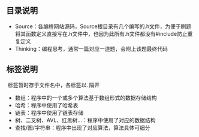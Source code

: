 ## 目录说明

- Source：各编程网站源码，Source根目录有几个编写的.h文件，为便于刷题将其函数定义直接写在.h文件中，也因为此所有.h文件都没有#include防止重复定义
- Thinking：编程思考，通常一篇对应一道题，会附上该题最终代码

## 标签说明

​	标签暂时存于文件名中，各标签以`.`隔开

- 数组：程序中的一个或多个算法基于数组形式的数据存储结构
- 哈希：程序中使用了哈希表
- 链表：程序中使用了链表存储
- 树、二叉树、AVL、红黑树...：程序中使用了对应的数据结构
- 查找/图/字符串：程序中出现了对应算法，算法具体可细分

